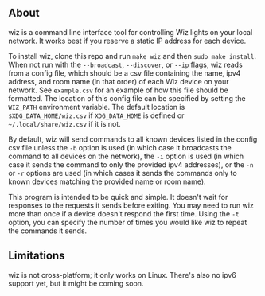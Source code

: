 ## About
wiz is a command line interface tool for controlling Wiz lights on your local network. It works best if you reserve a static IP address for each device.

To install wiz, clone this repo and run `make wiz` and then `sudo make install`. When not run with the `--broadcast`, `--discover`, or `--ip` flags, wiz reads from a config file, which should be a csv file containing the name, ipv4 address, and room name (in that order) of each Wiz device on your network. See `example.csv` for an example of how this file should be formatted. The location of this config file can be specified by setting the `WIZ_PATH` environment variable. The default location is `$XDG_DATA_HOME/wiz.csv` if `XDG_DATA_HOME` is defined or `~/.local/share/wiz.csv` if it is not.

By default, wiz will send commands to all known devices listed in the config csv file unless the `-b` option is used (in which case it broadcasts the command to all devices on the network), the `-i` option is used (in which case it sends the command to only the provided ipv4 addresses), or the `-n` or `-r` options are used (in which cases it sends the commands only to known devices matching the provided name or room name).

This program is intended to be quick and simple. It doesn't wait for responses to the requests it sends before exiting. You may need to run wiz more than once if a device doesn't respond the first time. Using the `-t` option, you can specify the number of times you would like wiz to repeat the commands it sends.

## Limitations
wiz is not cross-platform; it only works on Linux. There's also no ipv6 support yet, but it might be coming soon.